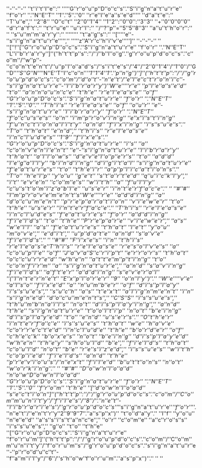 ''-''-''-''
''t''i''t''l''e'':'' '''''G''r''o''u''p''D''o''c''s''.''S''i''g''n''a''t''u''r''e'' ''f''o''r'' ''.''N''E''T'' ''1''.''5''.''0'' ''r''e''l''e''a''s''e''d'''''
''d''a''t''e'':'' ''T''u''e'','' ''2''8'' ''O''c''t'' ''2''0''1''4'' ''1''2'':''0''0'':''3''3'' ''+''0''0''0''0''
''d''r''a''f''t'':'' ''t''r''u''e''
''u''r''l'':'' ''/''?''p''=''5''5''8''3''
''a''u''t''h''o''r'':'' ''
''s''u''m''m''a''r''y'':'' ''''''''
''t''a''g''s'':'' ''['''''e''-''s''i''g''n''a''t''u''r''e''''','' '''''z''A''r''c''h''i''v''e''''']''
''-''-''-''
''
''[''!''[''G''r''o''u''p''D''o''c''s''.''S''i''g''n''a''t''u''r''e'' ''f''o''r'' ''.''N''E''T'' ''L''i''b''r''a''r''y'']''(''h''t''t''p''s'':''/''/''b''l''o''g''.''g''r''o''u''p''d''o''c''s''.''c''o''m''/''w''p''-''c''o''n''t''e''n''t''/''u''p''l''o''a''d''s''/''s''i''t''e''s''/''4''/''2''0''1''4''/''1''0''/''G''D''_''S''G''N''_''N''E''T''I''c''o''n''_''1''1''4''1''.''p''n''g'')'']''(''h''t''t''p'':''/''/''g''r''o''u''p''d''o''c''s''.''c''o''m''/''d''o''t''-''n''e''t''/''e''l''e''c''t''r''o''n''i''c''-''s''i''g''n''a''t''u''r''e''-''l''i''b''r''a''r''y'')''W''e'''''r''e'' ''p''l''e''a''s''e''d'' ''t''o'' ''a''n''n''o''u''n''c''e'' ''t''h''e'' ''r''e''l''e''a''s''e'' ''o''f'' ''G''r''o''u''p''D''o''c''s''.''S''i''g''n''a''t''u''r''e'' ''f''o''r'' ''.''N''E''T'' ''1''.''5''.''0''.'' ''T''h''i''s'' ''r''e''l''e''a''s''e'' ''o''f'' ''o''u''r'' ''e''-''s''i''g''n''a''t''u''r''e'' ''l''i''b''r''a''r''y'' ''f''o''r'' ''.''N''E''T'' ''f''o''c''u''s''e''s'' ''o''n'' ''i''m''p''r''o''v''i''n''g'' ''e''x''i''s''t''i''n''g'' ''f''u''n''c''t''i''o''n''a''l''i''t''y'' ''a''n''d'' ''f''i''x''i''n''g'' ''i''s''s''u''e''s''.'' ''T''o'' ''t''h''a''t'' ''e''n''d'','' ''t''h''i''s'' ''r''e''l''e''a''s''e'' ''i''n''c''l''u''d''e''s'' ''1''9'' ''f''i''x''e''s''.'' ''G''r''o''u''p''D''o''c''s''.''S''i''g''n''a''t''u''r''e'' ''i''s'' ''a'' ''c''o''n''v''e''n''i''e''n''t'' ''e''-''s''i''g''n''a''t''u''r''e'' ''l''i''b''r''a''r''y'' ''t''h''a''t'' ''a''l''l''o''w''s'' ''d''e''v''e''l''o''p''e''r''s'' ''t''o'' ''a''d''d'' ''l''e''g''a''l''l''y'' ''b''i''n''d''i''n''g'' ''d''i''g''i''t''a''l'' ''s''i''g''n''a''t''u''r''e'' ''f''e''a''t''u''r''e''s'' ''t''o'' ''t''h''e''i''r'' ''a''p''p''l''i''c''a''t''i''o''n''s''.'' ''T''o'' ''h''e''l''p'' ''y''o''u'' ''g''e''t'' ''s''t''a''r''t''e''d'' ''q''u''i''c''k''l''y'','' ''i''t'' ''e''v''e''n'' ''c''o''m''e''s'' ''w''i''t''h'' ''a'' ''f''u''l''l''y'' ''c''u''s''t''o''m''i''z''a''b''l''e'' ''u''s''e''r'' ''i''n''t''e''r''f''a''c''e''.''
''
''#''#'' ''I''m''p''r''o''v''e''m''e''n''t''s''W''e'''''r''e'' ''a''d''d''i''n''g'' ''a'' ''d''o''c''u''m''e''n''t'' ''p''r''e''p''a''r''a''t''i''o''n'' ''v''i''e''w''e''r'' ''t''o'' ''t''h''e'' ''u''s''e''r'' ''i''n''t''e''r''f''a''c''e''.'' ''T''h''i''s'' ''r''e''l''e''a''s''e'' ''i''n''c''l''u''d''e''s'' ''f''e''a''t''u''r''e''s'' ''f''o''r'' ''a''d''d''i''n''g'' ''f''i''e''l''d''s'' ''t''o'' ''t''h''e'' ''P''r''e''p''a''r''e'' ''v''i''e''w''e''r'','' ''a''s'' ''w''e''l''l'' ''a''s'' ''f''e''a''t''u''r''e''s'' ''t''h''a''t'' ''l''e''t'' ''y''o''u'' ''m''o''v''e'','' ''e''d''i''t'','' ''u''p''d''a''t''e'' ''a''n''d'' ''s''a''v''e'' ''f''i''e''l''d''s''.''
''
''#''#'' ''F''i''x''e''s'' ''i''n'' ''t''h''i''s'' ''r''e''l''e''a''s''e''T''h''i''s'' ''r''e''l''e''a''s''e'' ''r''e''s''o''l''v''e''s'' ''a'' ''c''o''u''p''l''e'' ''o''f'' ''J''a''v''a''S''c''r''i''p''t'' ''e''r''r''o''r''s'' ''t''h''a''t'' ''o''c''c''u''r''r''e''d'' ''w''h''e''n'' ''a''t''t''e''m''p''t''i''n''g'' ''t''o'' ''c''o''n''f''i''r''m'' ''a'' ''s''i''g''n''a''t''u''r''e'','' ''a''n''d'' ''s''a''v''i''n''g'' ''f''i''e''l''d''s'' ''a''f''t''e''r'' ''a''d''d''i''n''g'' ''s''e''v''e''r''a''l'' ''(''I''n''t''e''r''n''e''t'' ''E''x''p''l''o''r''e''r'' ''9'' ''o''n''l''y'')''.'' ''W''e'''''v''e'' ''a''l''s''o'' ''f''i''x''e''d'' ''a'' ''n''u''m''b''e''r'' ''o''f'' ''d''i''s''p''l''a''y'' ''i''s''s''u''e''s'','' ''s''u''c''h'' ''a''s'' ''t''e''x''t'' ''a''l''i''g''n''m''e''n''t'' ''i''n'' ''s''i''g''n''e''d'' ''d''o''c''u''m''e''n''t''s'','' ''C''S''S'' ''i''s''s''u''e''s'','' ''t''h''u''m''b''n''a''i''l''s'' ''n''o''t'' ''d''i''s''p''l''a''y''i''n''g'','' ''a''n''d'' ''t''h''e'' ''s''i''g''n''a''t''u''r''e'' ''t''o''o''l''t''i''p'' ''n''o''t'' ''b''e''i''n''g'' ''d''i''s''p''l''a''y''e''d'' ''t''o'' ''e''n''d'' ''u''s''e''r''s''.'' ''O''t''h''e''r'' ''i''n''t''e''r''f''a''c''e'' ''i''s''s''u''e''s'' ''t''h''a''t'' ''w''e'' ''h''a''v''e'' ''c''o''r''r''e''c''t''e''d'' ''i''n''c''l''u''d''e'' ''t''h''e'' ''b''o''r''d''e''r'' ''o''f'' ''c''h''e''c''k'' ''b''o''x''e''s'' ''n''o''t'' ''b''e''i''n''g'' ''d''i''s''p''l''a''y''e''d'' ''w''h''e''n'' ''t''h''e''y'' ''s''h''o''u''l''d'' ''b''e'','' ''f''i''e''l''d''s'' ''t''h''a''t'' ''c''o''u''l''d'' ''n''o''t'' ''b''e'' ''r''e''s''i''z''e''d'','' ''i''s''s''u''e''s'' ''w''i''t''h'' ''c''o''p''i''e''d'' ''f''i''e''l''d''s'' ''a''n''d'' ''t''h''e'' ''p''r''e''v''i''o''u''s''/''n''e''x''t'' ''f''i''l''e''d'' ''b''u''t''t''o''n''s'' ''n''o''t'' ''w''o''r''k''i''n''g''.''
''
''#''#'' ''D''o''w''n''l''o''a''d'' ''n''o''w''D''o''w''n''l''o''a''d'' ''G''r''o''u''p''D''o''c''s''.''S''i''g''n''a''t''u''r''e'' ''f''o''r'' ''.''N''E''T'' ''1''.''5''.''0'' ''f''r''o''m'' ''t''h''e'' ''[''d''o''w''n''l''o''a''d'' ''s''e''c''t''i''o''n'']''(''h''t''t''p'':''/''/''g''r''o''u''p''d''o''c''s''.''c''o''m''/''C''o''m''m''u''n''i''t''y''/''f''i''l''e''s''/''8''/''.''n''e''t''-''l''i''b''r''a''r''i''e''s''/''g''r''o''u''p''d''o''c''s''_''s''i''g''n''a''t''u''r''e''_''f''o''r''_''.''n''e''t''/''e''n''t''r''y''2''9''9''7''.''a''s''p''x'')'' ''t''o''d''a''y''.'' ''I''f'' ''y''o''u'' ''n''e''e''d'' ''a''s''s''i''s''t''a''n''c''e'','' ''o''r'' ''c''o''m''e'' ''a''c''r''o''s''s'' ''i''s''s''u''e''s'','' ''g''o'' ''t''o'' ''t''h''e'' ''[''G''r''o''u''p''D''o''c''s''.''S''i''g''n''a''t''u''r''e'' ''f''o''r''u''m'']''(''h''t''t''p'':''/''/''g''r''o''u''p''d''o''c''s''.''c''o''m''/''C''o''m''m''u''n''i''t''y''/''f''o''r''u''m''s''/''g''r''o''u''p''d''o''c''s''.''s''i''g''n''a''t''u''r''e''-''p''r''o''d''u''c''t''-''f''a''m''i''l''y''/''6''/''s''h''o''w''f''o''r''u''m''.''a''s''p''x'')''.''
''
''

